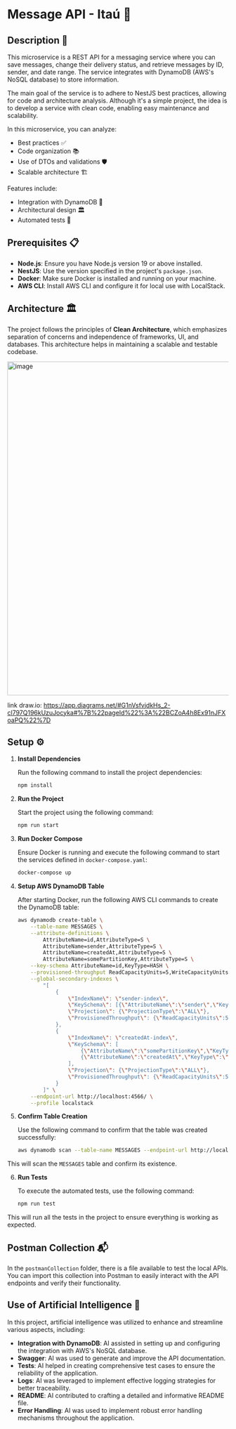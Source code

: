 # Message API - Itaú 🧡

## Description 📄

This microservice is a REST API for a messaging service where you can save messages, change their delivery status, and retrieve messages by ID, sender, and date range. The service integrates with DynamoDB (AWS's NoSQL database) to store information.

The main goal of the service is to adhere to NestJS best practices, allowing for code and architecture analysis. Although it's a simple project, the idea is to develop a service with clean code, enabling easy maintenance and scalability.

In this microservice, you can analyze:
- Best practices ✅
- Code organization 📚
- Use of DTOs and validations 🛡️
- Scalable architecture 🏗️

Features include:
- Integration with DynamoDB 🔗
- Architectural design 🏛️
- Automated tests 🧪

## Prerequisites 📋

- **Node.js**: Ensure you have Node.js version 19 or above installed.
- **NestJS**: Use the version specified in the project's `package.json`.
- **Docker**: Make sure Docker is installed and running on your machine.
- **AWS CLI**: Install AWS CLI and configure it for local use with LocalStack.

## Architecture 🏛️

The project follows the principles of **Clean Architecture**, which emphasizes separation of concerns and independence of frameworks, UI, and databases. This architecture helps in maintaining a scalable and testable codebase.

<img width="980" height="760" alt="image" src="https://github.com/user-attachments/assets/baf1d3ce-5419-46d1-bba6-15d209ffb5b1" />

link draw.io: https://app.diagrams.net/#G1nVsfvjdkHs_2-cl797Q196kUzuJocyka#%7B%22pageId%22%3A%22BCZoA4h8Ex91nJFXoaPQ%22%7D

## Setup ⚙️

1. **Install Dependencies**

   Run the following command to install the project dependencies:

   ```bash
   npm install
   ```

2. **Run the Project**

   Start the project using the following command:

   ```bash
   npm run start
   ```

3. **Run Docker Compose**

   Ensure Docker is running and execute the following command to start the services defined in `docker-compose.yaml`:

   ```bash
   docker-compose up
   ```

4. **Setup AWS DynamoDB Table**

   After starting Docker, run the following AWS CLI commands to create the DynamoDB table:

   ```bash
   aws dynamodb create-table \
       --table-name MESSAGES \
       --attribute-definitions \
           AttributeName=id,AttributeType=S \
           AttributeName=sender,AttributeType=S \
           AttributeName=createdAt,AttributeType=S \
           AttributeName=somePartitionKey,AttributeType=S \
       --key-schema AttributeName=id,KeyType=HASH \
       --provisioned-throughput ReadCapacityUnits=5,WriteCapacityUnits=5 \
       --global-secondary-indexes \
           "[
               {
                   \"IndexName\": \"sender-index\",
                   \"KeySchema\": [{\"AttributeName\":\"sender\",\"KeyType\":\"HASH\"}],
                   \"Projection\": {\"ProjectionType\":\"ALL\"},
                   \"ProvisionedThroughput\": {\"ReadCapacityUnits\":5,\"WriteCapacityUnits\":5}
               },
               {
                   \"IndexName\": \"createdAt-index\",
                   \"KeySchema\": [
                       {\"AttributeName\":\"somePartitionKey\",\"KeyType\":\"HASH\"},
                       {\"AttributeName\":\"createdAt\",\"KeyType\":\"RANGE\"}
                   ],
                   \"Projection\": {\"ProjectionType\":\"ALL\"},
                   \"ProvisionedThroughput\": {\"ReadCapacityUnits\":5,\"WriteCapacityUnits\":5}
               }
           ]" \
       --endpoint-url http://localhost:4566/ \
       --profile localstack
   ```

5. **Confirm Table Creation**

   Use the following command to confirm that the table was created successfully:

   ```bash
   aws dynamodb scan --table-name MESSAGES --endpoint-url http://localhost:4566/ --profile localstack
   ```

This will scan the `MESSAGES` table and confirm its existence.

6. **Run Tests**

   To execute the automated tests, use the following command:

   ```bash
   npm run test
   ```

This will run all the tests in the project to ensure everything is working as expected.

## Postman Collection 📬

In the `postmanCollection` folder, there is a file available to test the local APIs. You can import this collection into Postman to easily interact with the API endpoints and verify their functionality.

## Use of Artificial Intelligence 🤖

In this project, artificial intelligence was utilized to enhance and streamline various aspects, including:

- **Integration with DynamoDB**: AI assisted in setting up and configuring the integration with AWS's NoSQL database.
- **Swagger**: AI was used to generate and improve the API documentation.
- **Tests**: AI helped in creating comprehensive test cases to ensure the reliability of the application.
- **Logs**: AI was leveraged to implement effective logging strategies for better traceability.
- **README**: AI contributed to crafting a detailed and informative README file.
- **Error Handling**: AI was used to implement robust error handling mechanisms throughout the application.
